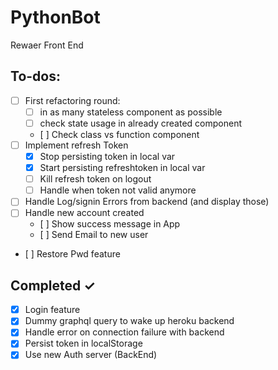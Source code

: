 # PythonBot

Rewaer Front End

## To-dos:

- [ ] First refactoring round:
  - [ ] in as many stateless component as possible
  - [ ] check state usage in already created component
  - [ ] Check class vs function component
- [ ] Implement refresh Token
  - [x] Stop persisting token in local var
  - [x] Start persisting refreshtoken in local var
  - [ ] Kill refresh token on logout
  - [ ] Handle when token not valid anymore
- [ ] Handle Log/signin Errors from backend (and display those)
- [ ] Handle new account created
  - [ ] Show success message in App
  - [ ] Send Email to new user
- [ ] Restore Pwd feature

## Completed ✓

- [x] Login feature
- [x] Dummy graphql query to wake up heroku backend
- [x] Handle error on connection failure with backend
- [x] Persist token in localStorage
- [x] Use new Auth server (BackEnd)
